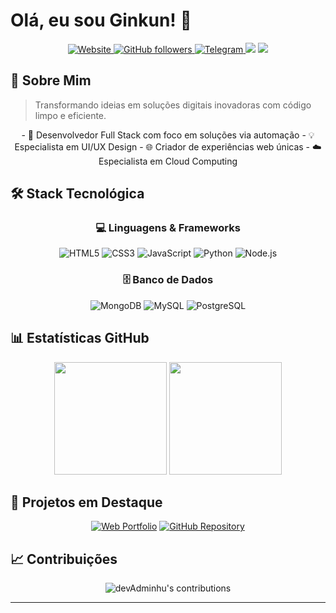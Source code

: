 # Olá, eu sou Ginkun! 👋

<div align="center">
  <a href="[https://www.elaishop.com.br/](https://www.elaishop.com.br/)">
    <img src="https://img.shields.io/website?url=https://www.elaishop.com.br/&up_message=online&down_message=offline&style=for-the-badge" alt="Website"/>
  </a>
  <a href="https://github.com/Ginkun?tab=followers">
    <img src="https://img.shields.io/github/followers/Ginkun?style=for-the-badge&logo=github" alt="GitHub followers"/>
  </a>
  <a href="https://t.me/ginkundev">
    <img src="https://img.shields.io/badge/Telegram-@ginkundev-blue?style=for-the-badge&logo=telegram" alt="Telegram"/>
  </a>
  
  <img src="https://komarev.com/ghpvc/?username=Ginkun&color=blueviolet&style=for-the-badge"/>
  
  <img src="https://readme-typing-svg.herokuapp.com/?lines=Desenvolvedor+Full+Stack;UI/UX+Designer;+5+Anos+de+Experiência&center=true&width=380&height=45">
</div>

## 💫 Sobre Mim
 
> Transformando ideias em soluções digitais inovadoras com código limpo e eficiente.

<div align="center">
  - 🚀 Desenvolvedor Full Stack com foco em soluções via automação
  - 💡 Especialista em UI/UX Design
  - 🌐 Criador de experiências web únicas
  - ☁️ Especialista em Cloud Computing
</div>

## 🛠️ Stack Tecnológica

<div align="center">
  
  ### 💻 Linguagens & Frameworks
  ![HTML5](https://img.shields.io/badge/HTML5-E34F26?style=for-the-badge&logo=html5&logoColor=white)
  ![CSS3](https://img.shields.io/badge/CSS3-1572B6?style=for-the-badge&logo=css3&logoColor=white)
  ![JavaScript](https://img.shields.io/badge/JavaScript-F7DF1E?style=for-the-badge&logo=javascript&logoColor=black)
  ![Python](https://img.shields.io/badge/Python-3776AB?style=for-the-badge&logo=python&logoColor=white)
  ![Node.js](https://img.shields.io/badge/Node.js-43853D?style=for-the-badge&logo=node.js&logoColor=white)

  ### 🗄️ Banco de Dados
  ![MongoDB](https://img.shields.io/badge/MongoDB-4EA94B?style=for-the-badge&logo=mongodb&logoColor=white)
  ![MySQL](https://img.shields.io/badge/MySQL-00000F?style=for-the-badge&logo=mysql&logoColor=white)
  ![PostgreSQL](https://img.shields.io/badge/PostgreSQL-316192?style=for-the-badge&logo=postgresql&logoColor=white)
</div>

## 📊 Estatísticas GitHub

<div align="center">
  <img height="180em" src="https://github-readme-stats.vercel.app/api?username=Ginkun&show_icons=true&theme=dark&include_all_commits=true&count_private=true"/>
  <img height="180em" src="https://github-readme-stats.vercel.app/api/top-langs/?username=Ginkun&layout=compact&langs_count=7&theme=dark"/>
</div>

## 🌟 Projetos em Destaque

<div align="center">
  
  [![Web Portfolio](https://img.shields.io/badge/🌐_Portfolio-GinkunDev-00ff88?style=for-the-badge)](https://www.elaishop.com.br/)
  [![GitHub Repository](https://img.shields.io/badge/📁_Código_Fonte-web--site-181717?style=for-the-badge&logo=github)](https://www.elaishop.com.br/)
</div>

## 📈 Contribuições

<div align="center">
  <img src="https://github-readme-streak-stats.herokuapp.com/?user=Ginkun&theme=dark" alt="devAdminhu's contributions"/>
</div>

---
